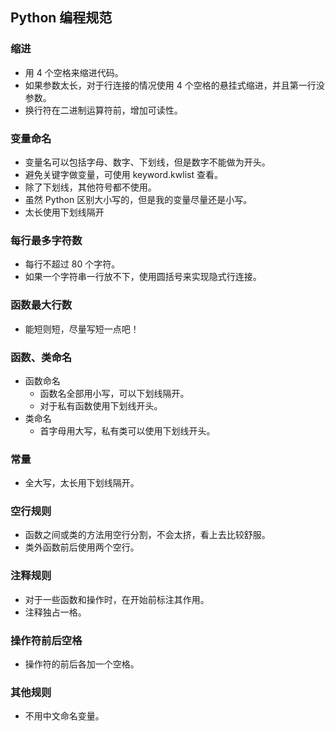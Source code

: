 ## Python 编程规范

### 缩进

- 用 4 个空格来缩进代码。
- 如果参数太长，对于行连接的情况使用 4 个空格的悬挂式缩进，并且第一行没参数。
- 换行符在二进制运算符前，增加可读性。

### 变量命名

- 变量名可以包括字母、数字、下划线，但是数字不能做为开头。
- 避免关键字做变量，可使用 keyword.kwlist 查看。
- 除了下划线，其他符号都不使用。
- 虽然 Python 区别大小写的，但是我的变量尽量还是小写。
- 太长使用下划线隔开

### 每行最多字符数

- 每行不超过 80 个字符。
- 如果一个字符串一行放不下，使用圆括号来实现隐式行连接。

### 函数最大行数

- 能短则短，尽量写短一点吧！

###  函数、类命名

- 函数命名
  - 函数名全部用小写，可以下划线隔开。
  - 对于私有函数使用下划线开头。
- 类命名
  - 首字母用大写，私有类可以使用下划线开头。

### 常量

- 全大写，太长用下划线隔开。

### 空行规则

- 函数之间或类的方法用空行分割，不会太挤，看上去比较舒服。
- 类外函数前后使用两个空行。

### 注释规则

- 对于一些函数和操作时，在开始前标注其作用。
- 注释独占一格。

###  操作符前后空格

- 操作符的前后各加一个空格。

### 其他规则

- 不用中文命名变量。

